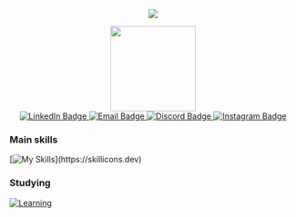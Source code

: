 <p align="center">
  <img src="https://capsule-render.vercel.app/api?text=Hey%20Everyone!%20👋&animation=fadeIn&type=waving&color=800080&fontColor=ffffff&height=100"/>
</p>

<div id="header" align="center">
  <img src="https://media4.giphy.com/media/v1.Y2lkPTc5MGI3NjExam1pYTFzMHh4eXFybWFsZDVkaWo2MXBqc2tseWExdXJzazU1emw5MiZlcD12MV9pbnRlcm5hbF9naWZfYnlfaWQmY3Q9Zw/78XCFBGOlS6keY1Bil/giphy.gif" width="150"/>
</div>


<div id="badges" align="center">
  <a href="https://www.linkedin.com/in/giorgi-tchintcharauli-0933b2299/">
    <img src="https://img.shields.io/badge/LinkedIn-blue?style=for-the-badge&logo=linkedin&logoColor=white" alt="LinkedIn Badge"/>
  </a>
  <a href="mailto:gigitchintcharauli15@gmail.com">
    <img src="https://img.shields.io/badge/Email-D14836?style=for-the-badge&logo=gmail&logoColor=white" alt="Email Badge"/>
  </a>
  <a href="https://discord.com/users/794364129149583370">
    <img src="https://img.shields.io/badge/Discord-5865F2?style=for-the-badge&logo=discord&logoColor=white" alt="Discord Badge"/>
  </a>
  <a href="https://www.instagram.com/gigi_tch/?igsh=MW94Njh2d3VscjZzag%3D%3D&utm_source=qr">
    <img src="https://img.shields.io/badge/Instagram-E4405F?style=for-the-badge&logo=instagram&logoColor=white" alt="Instagram Badge"/>
  </a>
</div>


### Main skills
[![My Skills](https://skillicons.dev/icons?i=py,java,cpp,cs,react,spring,mysql,idea,vscode,kali,github,git,)](https://skillicons.dev)

### Studying
[![Learning](https://skillicons.dev/icons?i=swift)](https://skillicons.dev)

<!--
**Gigisk/Gigisk** is a ✨ _special_ ✨ repository because its `README.md` (this file) appears on your GitHub profile.

Here are some ideas to get you started:

- 🔭 I’m currently working on ...
- 🌱 I’m currently learning ...
- 👯 I’m looking to collaborate on ...
- 🤔 I’m looking for help with ...
- 💬 Ask me about ...
- 📫 How to reach me: ...
- 😄 Pronouns: ...
- ⚡ Fun fact: ...
-->
